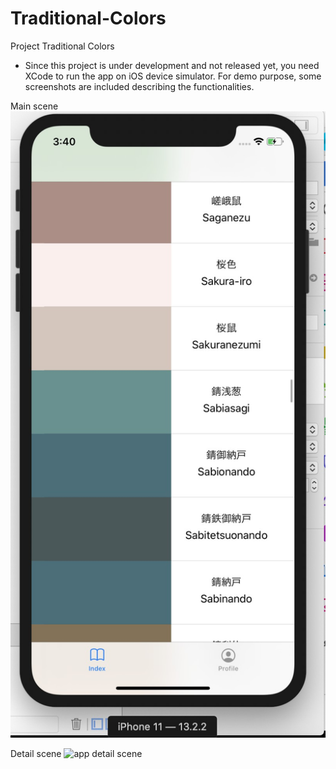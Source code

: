 # Traditional-Colors

Project Traditional Colors

* Since this project is under development and not released yet, you need XCode to run the app on iOS device simulator.
  For demo purpose, some screenshots are included describing the functionalities.
  

Main scene
![app main scene](https://github.com/akirastarlord/Traditional-Colors/blob/master/demo%20images/app%20demo%20main%20view.jpg?raw=true)



Detail scene
![app detail scene](/blob/master/demo%20images/app%20demo%20detail%20view.jpg?raw=true)
